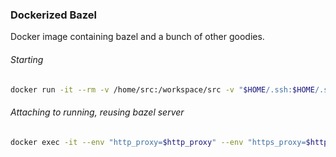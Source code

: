 ### Dockerized Bazel

Docker image containing bazel and a bunch of other goodies.

###### Starting

```bash
docker run -it --rm -v /home/src:/workspace/src -v "$HOME/.ssh:$HOME/.ssh:ro" -v "$HOME/.netrc:$HOME/.netrc:ro" -v "/mnt/ramdisk:/bazel_out" -v "$HOME/.cache:$HOME/.cache" -v "$(mktemp -d):$HOME/.cache/bazel/_bazel_$USERNAME/$(echo -n /workspace/src | md5sum | cut -d' ' -f1)" -v "$HOME/.cache/bazel/_bazel_$USERNAME/$(echo -n $HOME | md5sum | cut -d' ' -f1)/external:$HOME/.cache/bazel/_bazel_$USERNAME/$(echo -n /workspace/src | md5sum | cut -d' ' -f1)/external" -v /etc/passwd:/etc/passwd:ro -v /etc/shadow:/etc/shadow:ro -v /etc/group:/etc/group:ro --env "http_proxy=$http_proxy" --env "https_proxy=$https_proxy" --env "no_proxy=$no_proxy" mihaigalos/dockerized_bazel
```

###### Attaching to running, reusing bazel server

```bash
docker exec -it --env "http_proxy=$http_proxy" --env "https_proxy=$https_proxy" --env "no_proxy=$no_proxy" $(docker ps | tail -1 | awk '{print $1}') /bin/zsh')
```